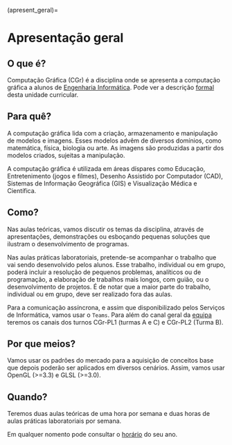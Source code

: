 (apresent_geral)=
# Apresentação geral

## O que é?
Computação Gráfica (CGr) é a disciplina onde se apresenta a computação gráfica a alunos de [Engenharia Informática](https://www.ualg.pt/pt/curso/1478). Pode ver a descrição [formal](https://academico.ualg.pt/netpa/doc?codeDiscip=14781057&anoLectivo=202122&codInstituic=9&stage=FichaUnidadeCurricular&_event=publicacaoFUC&docIsAttachment=false&popup_mode=true) desta unidade curricular.

## Para quê?

A computação gráfica lida com a criação, armazenamento e manipulação de modelos e imagens. Esses modelos advêm de diversos domínios, como matemática, física, biologia ou arte. As imagens são produzidas a partir dos modelos criados, sujeitas a manipulação.

A computação gráfica é utilizada em áreas díspares como Educação, Entretenimento (jogos e filmes), Desenho Assistido por Computador (CAD), Sistemas de Informação Geográfica (GIS) e Visualização Médica e Científica.


## Como?

Nas aulas teóricas, vamos discutir os temas da disciplina, através de apresentações, demonstrações ou esboçando pequenas soluções que ilustram o desenvolvimento de programas. 

Nas aulas práticas laboratoriais, pretende-se acompanhar o trabalho que vai sendo desenvolvido pelos alunos. Esse trabalho, individual ou em grupo, poderá incluir a resolução de pequenos problemas, analíticos ou de programação, a elaboração de trabalhos mais longos, com guião, ou o desenvolvimento de projetos. É de notar que a maior parte do trabalho, individual ou em grupo, deve ser realizado fora das aulas.

Para a comunicação assíncrona, e assim que disponibilizado pelos Serviços de Informática,  vamos usar o `Teams`. Para além do canal geral da [equipa](https://teams.microsoft.com/l/team/19%3aIXF2acLAx2Z14BcVqXcP5J003T1PPOMKKdvu1v7XjNo1%40thread.tacv2/conversations?groupId=94ef090c-d81f-4c49-aaa2-99fc868bf064&tenantId=130f0931-a0f6-44b9-ae85-b9f16c89ad82) teremos os canais dos turnos CGr-PL1 (turmas A e C) e CGr-PL2 (Turma B).


## Por que meios?

Vamos usar os padrões do mercado para a aquisição de conceitos base que depois poderão ser aplicados em diversos cenários. Assim, vamos usar OpenGL (>=3.3) e GLSL (>=3.0).


## Quando?

Teremos duas aulas teóricas de uma hora por semana e duas horas de aulas práticas laboratoriais por semana.

Em qualquer nomento pode consultar o [horário](https://calendar.google.com/calendar/embed?mode=WEEK&title=Licenciatura+em+Engenharia+Inform%C3%A1tica&height=600&wkst=1&bgcolor=%23FFFFFF&src=baqk1uuupibpaqleq1jct90csg@group.calendar.google.com&color=%23FFFFFF&src=bod6bm3e74clovkv2ck5thuvoc@group.calendar.google.com&color=%235B123B&src=55tqhugfcofqdo4hmajepr8qt4@group.calendar.google.com&color=%2329527A&src=cqcufj66uur6r109fhs4duck6k@group.calendar.google.com&color=%2388880E&ctz=Europe/Lisbon) do seu ano.